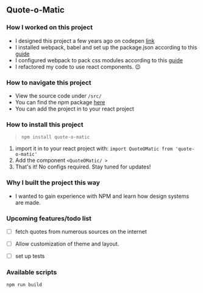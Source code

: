 ## Quote-o-Matic

### How I worked on this project

- I designed this project a few years ago on codepen [link](https://codepen.io/destintech-the-reactor/pen/ExXormm)
- I installed webpack, babel and set up the package.json according to this [guide](https://levelup.gitconnected.com/how-to-publish-your-react-component-package-to-npm-20ee4f81a506)
- I configured webpack to pack css modules according to this [guide](https://elfi-y.medium.com/webpack-with-css-modules-93caa1062baa)
- I refactored my code to use react components. :relieved:


### How to navigate this project
- View the source code under `/src/`
- You can find the npm package [here](https://www.npmjs.com/package/quote-o-matic)  
- You can add the project in to your react project 

### How to install this project
  >`npm install quote-o-matic`
1. import it in to your react project with:
`import QuoteOMatic from 'quote-o-matic' `
2. Add the component
`<QuoteOMatic/ >`
3. That's it! No configs required. Stay tuned for updates! 

### Why I built the project this way
- I wanted to gain experience with NPM and learn how design systems are made.
  
### Upcoming features/todo list

- [ ] fetch quotes from numerous sources on the internet
- [ ] Allow customization of theme and layout.
- [ ] set up tests


### Available scripts
`npm run build`